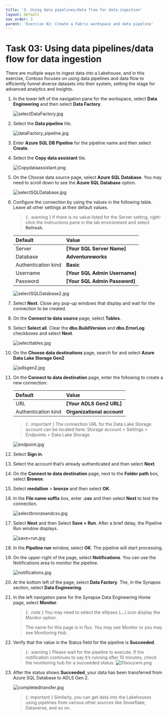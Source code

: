 ```yaml
---
title: '3. Using data pipelines/data flow for data ingestion'
layout: default
nav_order: 3
parent: 'Exercise 02: Create a Fabric workspace and data pipeline'
---
```


# Task 03: Using data pipelines/data flow for data ingestion

There are multiple ways to ingest data into a Lakehouse, and in this exercise, Contoso focuses on using data pipelines and data flow to efficiently funnel diverse datasets into their system, setting the stage for advanced analytics and insights. 

1. In the lower left of the navigation pane for the workspace, select **Data Engineering** and then select **Data Factory**.

    ![selectDataFactory.jpg](../media/instructions254096/selectDataFactory.jpg)

1. Select the **Data pipeline** tile.

    ![dataFactory_pipeline.jpg](../media/instructions254096/dataFactory_pipeline.jpg)

1. Enter **Azure SQL DB Pipeline** for the pipeline name and then select **Create**.

1. Select the **Copy data assistant** tile.

    ![Copydataassistant.png](../media/instructions257645/Copydataassistant.png)
    
    <!-- !IMAGE[copyData.jpg](instructions254096/copyData.jpg) -->

1. On the Choose data source page, select **Azure SQL Database**. You may need to scroll down to see the **Azure SQL Database** option.

    ![selectSQLDatabase.jpg](../media/instructions254096/selectSQLDatabase.jpg)

1. Configure the connection by using the values in the following table. Leave all other settings at their default values.

    >{: .warning }
    >If there is no value listed for the Server setting, right-click the instructions pane in the lab environment and  select **Refresh**.

    | Default | Value |
    |:---------|:---------|
    | Server   | **[Your SQL Server Name]**   |
    | Database   | **Adventureworks**   |
    | Authentication kind   | **Basic**   |
    | Username   | **[Your SQL Admin Username]**   |
    | Password   | **[Your SQL Admin Password]**   |
    
    ![selectSQLDatabase2.jpg](../media/instructions254096/selectSQLDatabase2.jpg)


1. Select **Next**. Close any pop-up windows that display and wait for the connection to be created.

1. On the **Connect to data source** page, select **Tables**.

1. Select **Select all**. Clear the **dbo.BuildVersion** and **dbo.ErrorLog** checkboxes and select **Next**.

    ![selecttables.jpg](../media/instructions254096/selecttables.jpg)

1. On the **Choose data destinations** page, search for and select **Azure Data Lake Storage Gen2**

    ![adlsgen2.jpg](../media/instructions254096/adlsgen2.jpg)

1. On the **Connect to data destination** page, enter the following to create a new connection: 
    
    | Default | Value |
    |:---------|:---------|
    | URL   | **[Your ADLS Gen2 URL]**   |
    | Authentication kind   | **Organizational account**   |
    

    >{: .important }
    >The connection URL for the Data Lake Storage account can be located here: Storage account > Settings > Endpoints > Data Lake Storage.
    >
    ![endpoint.jpg](../media/instructions254096/endpoint.jpg)   

1. Select **Sign in**.

1. Select the account that’s already authenticated and then select **Next**.

1. On the **Connect to data destination** page, next to the **Folder path** box, select **Browse**.

1. Select **medallion** > **bronze** and then select **OK**.

1. In the **File name suffix** box, enter **.csv** and then select **Next** to test the connection.

    ![selectbronzeandcsv.jpg](../media/instructions254096/selectbronzeandcsv.jpg)

1. Select **Next** and then Select **Save + Run**. After a brief delay, the Pipeline Run window displays.

    ![save+run.jpg](../media/instructions254096/save+run.jpg)

1. In the **Pipeline run** window, select **OK**. The pipeline will start processing.

1. On the upper-right of the page, select **Notifications**. You can use the Notifications area to monitor the pipeline.

    ![notifications.jpg](../media/instructions254096/notifications.jpg)

1. At the bottom left of the page, select **Data Factory**. The, in the Synapse section, select **Data Engineering**.

1. In the left navigation pane for the Synapse Data Engineering Home page, select **Monitor**.

    >{: .note }
    >You may need to select the ellipses (**...**) icon display the Monitor option.
    >
    >The name for this page is in flux. You may see Monitor or you may see Monitoring Hub.
    
1. Verify that the value in the Status field for the pipeline is **Succeeded**.

    >{: .warning }
    >Please wait for the pipeline to execute. If the notification continues to say it’s running after 10 minutes, check the monitoring hub for a succeeded status.
    >![0faouzwm.png](../media/instructions249094/0faouzwm.png)

1. After the status shows **Succeeded**, your data has been transferred from Azure SQL Database to ADLS Gen 2.

    ![completedtransfer.jpg](../media/instructions254096/completedtransfer.jpg)

    >{: important }
    >Similarly, you can get data into the Lakehouses using pipelines from various other sources like Snowflake, Dataverse, and so on.
